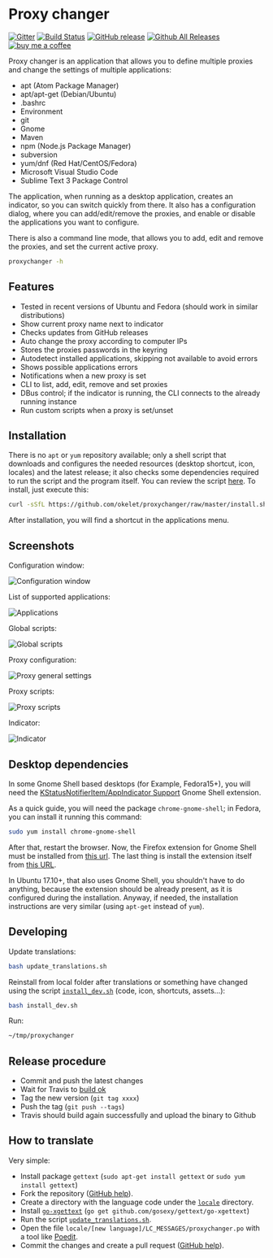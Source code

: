 
# Proxy changer

[![Gitter](https://img.shields.io/gitter/room/nwjs/nw.js.svg)](https://gitter.im/okelet/Lobby)
[![Build Status](https://travis-ci.org/okelet/proxychanger.svg?branch=master)](https://travis-ci.org/okelet/proxychanger)
[![GitHub release](https://img.shields.io/github/release/okelet/proxychanger.svg)](https://github.com/okelet/proxychanger/releases/latest)
[![Github All Releases](https://img.shields.io/github/downloads/okelet/proxychanger/total.svg)](https://github.com/okelet/proxychanger/releases)
[![buy me a coffee](https://img.shields.io/badge/☕-buy%20me%20a%20coffee-blue.svg)](https://paypal.me/okelet/5)

Proxy changer is an application that allows you to define multiple proxies and change the settings of multiple
applications:

* apt (Atom Package Manager)
* apt/apt-get (Debian/Ubuntu)
* .bashrc
* Environment
* git
* Gnome
* Maven
* npm (Node.js Package Manager)
* subversion
* yum/dnf (Red Hat/CentOS/Fedora)
* Microsoft Visual Studio Code
* Sublime Text 3 Package Control

The application, when running as a desktop application, creates an indicator, so you can switch quickly
from there. It also has a configuration dialog, where you can add/edit/remove the proxies, and enable or
disable the applications you want to configure.

There is also a command line mode, that allows you to add, edit and remove the proxies, and set the current
active proxy.

```bash
proxychanger -h
```


## Features

* Tested in recent versions of Ubuntu and Fedora (should work in similar distributions)
* Show current proxy name next to indicator
* Checks updates from GitHub releases
* Auto change the proxy according to computer IPs
* Stores the proxies passwords in the keyring
* Autodetect installed applications, skipping not available to avoid errors
* Shows possible applications errors
* Notifications when a new proxy is set
* CLI to list, add, edit, remove and set proxies
* DBus control; if the indicator is running, the CLI connects to the already running instance
* Run custom scripts when a proxy is set/unset


## Installation 

There is no `apt` or `yum` repository available; only a shell script that downloads and configures
the needed resources (desktop shortcut, icon, locales) and the latest release; it also checks some dependencies
required to run the script and the program itself. You can review the script [here](install.sh). To install,
just execute this: 

```bash
curl -sSfL https://github.com/okelet/proxychanger/raw/master/install.sh | bash
```

After installation, you will find a shortcut in the applications menu. 


## Screenshots

Configuration window:

![Configuration window](doc/configuration.png "Configuration window")

List of supported applications:

![Applications](doc/apps.png "Applications")

Global scripts:

![Global scripts](doc/global_scripts.png "Global scripts")

Proxy configuration:

![Proxy general settings](doc/proxy_general.png "Proxy general settings")

Proxy scripts:

![Proxy scripts](doc/proxy_scripts.png "Proxy scripts")

Indicator:

![Indicator](doc/indicator.png "Indicator")


## Desktop dependencies

In some Gnome Shell based desktops (for Example, Fedora15+), you will need the 
[KStatusNotifierItem/AppIndicator Support](https://extensions.gnome.org/extension/615/appindicator-support/) Gnome Shell extension.

As a quick guide, you will need the package `chrome-gnome-shell`; in Fedora, you can install it running this command:

```bash
sudo yum install chrome-gnome-shell
```

After that, restart the browser. Now, the Firefox extension for Gnome Shell must be installed from [this url](https://addons.mozilla.org/en-US/firefox/addon/gnome-shell-integration/). The last thing is install the extension itself from [this URL](https://extensions.gnome.org/extension/615/appindicator-support/).

In Ubuntu 17.10+, that also uses Gnome Shell, you shouldn't have to do anything, because the extension should be already present, as it is configured during the installation. Anyway, if needed, the installation instructions are very similar (using `apt-get` instead of `yum`).


## Developing

Update translations:

```bash
bash update_translations.sh
```

Reinstall from local folder after translations or something have changed using the script [`install_dev.sh`](install_dev.sh) (code, icon, shortcuts, assets...):

```bash
bash install_dev.sh
```

Run:

```bash
~/tmp/proxychanger
```

## Release procedure

* Commit and push the latest changes
* Wait for Travis to [build ok](https://travis-ci.org/okelet/proxychanger)
* Tag the new version (`git tag xxxx`)
* Push the tag (`git push --tags`)
* Travis should build again successfully and upload the binary to Github


## How to translate

Very simple:

- Install package `gettext` (`sudo apt-get install gettext` or `sudo yum install gettext`)
- Fork the repository ([GitHub help](https://help.github.com/articles/fork-a-repo/)).
- Create a directory with the language code under the [`locale`](locale) directory.
- Install [`go-xgettext`](https://github.com/gosexy/gettext) (`go get github.com/gosexy/gettext/go-xgettext`)
- Run the script [`update_translations.sh`](update_translations.sh).
- Open the file `locale/[new language]/LC_MESSAGES/proxychanger.po` with a tool like [Poedit](https://poedit.net).
- Commit the changes and create a pull request ([GitHub help](https://help.github.com/articles/creating-a-pull-request-from-a-fork/)).
